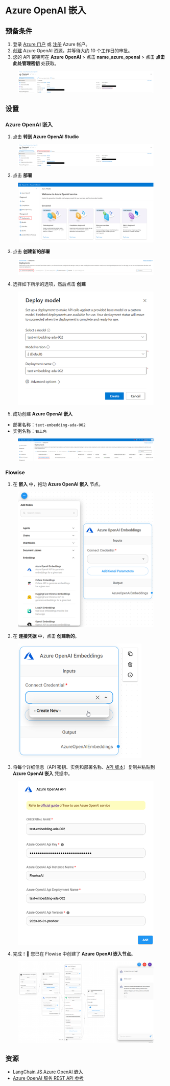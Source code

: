 # Azure OpenAI 嵌入

## 预备条件

1. 登录 [Azure 门户](https://portal.azure.com/) 或 [注册](https://azure.microsoft.com/en-us/free/) Azure 帐户。
2. [创建](https://portal.azure.com/#create/Microsoft.CognitiveServicesOpenAI) Azure OpenAI 资源，并等待大约 10 个工作日的审批。
3. 您的 API 密钥可在 **Azure OpenAI** > 点击 **name_azure_openai** > 点击 **点击此处管理密钥** 处获取。

<figure><img src="../../../.gitbook/assets/azure/azure-general/1.png" alt=""><figcaption></figcaption></figure>

## 设置

### Azure OpenAI 嵌入

1. 点击 **转到 Azure OpenAI Studio**

<figure><img src="../../../.gitbook/assets/azure/azure-general/2.png" alt=""><figcaption></figcaption></figure>

2. 点击 **部署**

<figure><img src="../../../.gitbook/assets/azure/azure-general/3.png" alt=""><figcaption></figcaption></figure>

3. 点击 **创建新的部署**

<figure><img src="../../../.gitbook/assets/azure/azure-general/4.png" alt=""><figcaption></figcaption></figure>

4. 选择如下所示的选项，然后点击 **创建**

<figure><img src="../../../.gitbook/assets/azure/azure-openai-embeddings/1.png" alt="" width="559"><figcaption></figcaption></figure>

5. 成功创建 **Azure OpenAI 嵌入**

* 部署名称：`text-embedding-ada-002`
* 实例名称：`右上角`

<figure><img src="../../../.gitbook/assets/azure/azure-openai-embeddings/2.png" alt=""><figcaption></figcaption></figure>

### Flowise

1. 在 **嵌入** 中，拖动 **Azure OpenAI 嵌入** 节点。

<figure><img src="../../../.gitbook/assets/azure/azure-openai-embeddings/3.png" alt="" width="563"><figcaption></figcaption></figure>

2. 在 **连接凭据** 中，点击 **创建新的**。

<figure><img src="../../../.gitbook/assets/azure/azure-openai-embeddings/4.png" alt="" width="386"><figcaption></figcaption></figure>

3. 将每个详细信息（API 密钥、实例和部署名称、[API 版本](https://learn.microsoft.com/en-us/azure/ai-services/openai/reference#chat-completions)）复制并粘贴到 **Azure OpenAI 嵌入** 凭据中。

<figure><img src="../../../.gitbook/assets/azure/azure-openai-embeddings/5.png" alt="" width="554"><figcaption></figcaption></figure>

4. 完成！🎉 您已在 Flowise 中创建了 **Azure OpenAI 嵌入节点**。

<figure><img src="../../../.gitbook/assets/azure/azure-general/5.png" alt=""><figcaption></figcaption></figure>

## 资源

* [LangChain JS Azure OpenAI 嵌入](https://js.langchain.com/docs/modules/data_connection/text_embedding/integrations/azure_openai)
* [Azure OpenAI 服务 REST API 参考](https://learn.microsoft.com/en-us/azure/ai-services/openai/reference)
